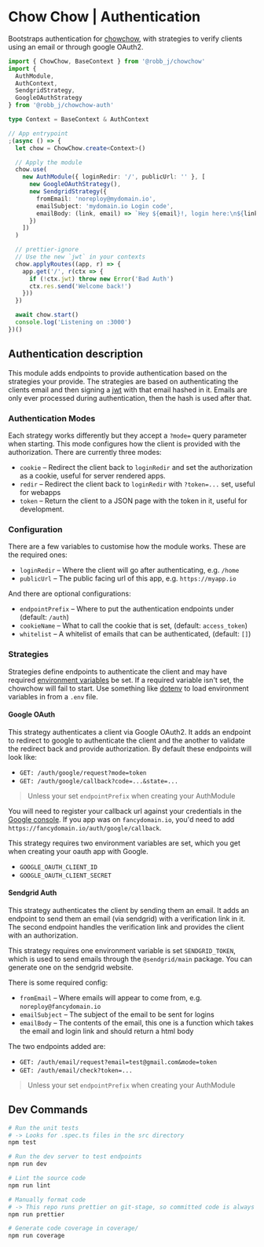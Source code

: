 # Chow Chow | Authentication

Bootstraps authentication for [chowchow](https://github.com/robb-j/chowchow), with strategies to verify clients using an email or through google OAuth2.

```ts
import { ChowChow, BaseContext } from '@robb_j/chowchow'
import {
  AuthModule,
  AuthContext,
  SendgridStrategy,
  GoogleOAuthStrategy
} from '@robb_j/chowchow-auth'

type Context = BaseContext & AuthContext

// App entrypoint
;(async () => {
  let chow = ChowChow.create<Context>()

  // Apply the module
  chow.use(
    new AuthModule({ loginRedir: '/', publicUrl: '' }, [
      new GoogleOAuthStrategy(),
      new SendgridStrategy({
        fromEmail: 'noreploy@mydomain.io',
        emailSubject: 'mydomain.io Login code',
        emailBody: (link, email) => `Hey ${email}!, login here:\n${link}`
      })
    ])
  )

  // prettier-ignore
  // Use the new `jwt` in your contexts
  chow.applyRoutes((app, r) => {
    app.get('/', r(ctx => {
      if (!ctx.jwt) throw new Error('Bad Auth')
      ctx.res.send('Welcome back!')
    }))
  })

  await chow.start()
  console.log('Listening on :3000')
})()
```

## Authentication description

This module adds endpoints to provide authentication based on the strategies your provide.
The strategies are based on authenticating the clients email and then signing a
[jwt](https://jwt.io/) with that email hashed in it.
Emails are only ever processed during authentication, then the hash is used after that.

### Authentication Modes

Each strategy works differently but they accept a `?mode=` query parameter when starting.
This mode configures how the client is provided with the authorization.
There are currently three modes:

- `cookie` – Redirect the client back to `loginRedir` and set the authorization as a cookie, useful for server rendered apps.
- `redir` – Redirect the client back to `loginRedir` with `?token=...` set, useful for webapps
- `token` – Return the client to a JSON page with the token in it, useful for development.

### Configuration

There are a few variables to customise how the module works.
These are the required ones:

- `loginRedir` – Where the client will go after authenticating, e.g. `/home`
- `publicUrl` – The public facing url of this app, e.g. `https://myapp.io`

And there are optional configurations:

- `endpointPrefix` – Where to put the authentication endpoints under (default: `/auth`)
- `cookieName` – What to call the cookie that is set, (default: `access_token`)
- `whitelist` – A whitelist of emails that can be authenticated, (default: `[]`)

### Strategies

Strategies define endpoints to authenticate the client and may have required
[environment variables](https://nodejs.org/api/process.html#process_process_env) be set.
If a required variable isn't set, the chowchow will fail to start.
Use something like [dotenv](https://npmjs.org/package/dotenv) to load environment variables in from a `.env` file.

#### Google OAuth

This strategy authenticates a client via Google OAuth2.
It adds an endpoint to redirect to google to authenticate the client
and the another to validate the redirect back and provide authorization.
By default these endpoints will look like:

- `GET: /auth/google/request?mode=token`
- `GET: /auth/google/callback?code=...&state=...`

> Unless your set `endpointPrefix` when creating your AuthModule

You will need to register your callback url against your credentials in the
[Google console](https://console.developers.google.com/apis/credentials).
If you app was on `fancydomain.io`, you'd need to add `https://fancydomain.io/auth/google/callback`.

This strategy requires two environment variables are set,
which you get when creating your oauth app with Google.

- `GOOGLE_OAUTH_CLIENT_ID`
- `GOOGLE_OAUTH_CLIENT_SECRET`

#### Sendgrid Auth

This strategy authenticates the client by sending them an email.
It adds an endpoint to send them an email (via sendgrid) with a verification link in it.
The second endpoint handles the verification link and provides the client with an authorization.

This strategy requires one environment variable is set `SENDGRID_TOKEN`, which is used to send emails through the `@sendgrid/main` package. You can generate one on the sendgrid website.

There is some required config:

- `fromEmail` – Where emails will appear to come from, e.g. `noreploy@fancydomain.io`
- `emailSubject` – The subject of the email to be sent for logins
- `emailBody` – The contents of the email, this one is a function which takes the email and login link and should return a html body

The two endpoints added are:

- `GET: /auth/email/request?email=test@gmail.com&mode=token`
- `GET: /auth/email/check?token=...`

> Unless your set `endpointPrefix` when creating your AuthModule

## Dev Commands

```bash
# Run the unit tests
# -> Looks for .spec.ts files in the src directory
npm test

# Run the dev server to test endpoints
npm run dev

# Lint the source code
npm run lint

# Manually format code
# -> This repo runs prettier on git-stage, so committed code is always formatted
npm run prettier

# Generate code coverage in coverage/
npm run coverage
```

